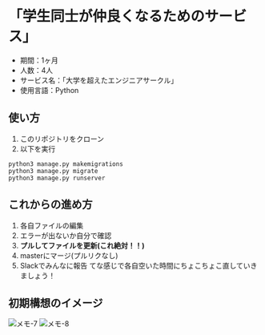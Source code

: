 # 「学生同士が仲良くなるためのサービス」
- 期間：1ヶ月
- 人数：4人
- サービス名：「大学を超えたエンジニアサークル」
- 使用言語：Python  
  
## 使い方
1. このリポジトリをクローン
2. 以下を実行

```
python3 manage.py makemigrations
python3 manage.py migrate
python3 manage.py runserver
```

## これからの進め方  
1. 各自ファイルの編集
2. エラーが出ないか自分で確認
3. **プルしてファイルを更新(これ絶対！！)**
4. masterにマージ(プルリクなし)
5. Slackでみんなに報告
てな感じで各自空いた時間にちょこちょこ直していきましょう！

## 初期構想のイメージ
![メモ-7](https://user-images.githubusercontent.com/66200485/111725697-dc7e1380-88aa-11eb-9240-51c8358e56e0.jpeg)
![メモ-8](https://user-images.githubusercontent.com/66200485/111725681-d6883280-88aa-11eb-9855-1a2181631d8b.jpeg)

